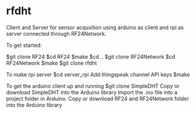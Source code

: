 # rfdht
Client and Server for sensor acqusition using arduino as client and rpi as server connected through RF24Network.

To get started:

$git clone RF24
$cd RF24
$make
$cd ..
$git clone RF24Network
$cd RF24Network
$make
$git clone rfdht

To make rpi server
$cd server_rpi
Add thingspeak channel API keys
$make

To get the arduino client up and running
$git clone SimpleDHT
Copy or download SimpleDHT into the Arduino library
Import the .ino file into a project folder in Arduino.
Copy or download RF24 and RF24Network folder into the Arduino 
library
